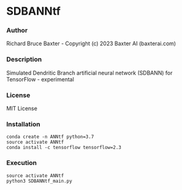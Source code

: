 # SDBANNtf

### Author

Richard Bruce Baxter - Copyright (c) 2023 Baxter AI (baxterai.com)

### Description

Simulated Dendritic Branch artificial neural network (SDBANN) for TensorFlow - experimental

### License

MIT License

### Installation
```
conda create -n ANNtf python=3.7
source activate ANNtf
conda install -c tensorflow tensorflow=2.3
```

### Execution
```
source activate ANNtf
python3 SDBANNtf_main.py
```
